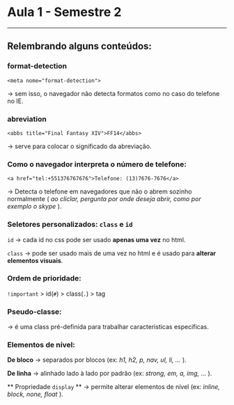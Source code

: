 # Aula 1 - Semestre 2
----------------------------------------
## Relembrando alguns conteúdos:

### format-detection
```
<meta nome="format-detection">
```
→ sem isso, o navegador não detecta formatos como no caso do telefone no IE.

### abreviation
```
<abbs title="Final Fantasy XIV">FF14</abbs>
```
→ serve para colocar o significado da abreviação.

### Como o navegador interpreta o número de telefone:
```
<a href="tel:+551376767676">Telefone: (13)7676-7676</a>
```
→ Detecta o telefone em navegadores que não o abrem sozinho normalmente ( *ao cliclar, pergunta por onde deseja abrir, como por exemplo o skype* ).

### Seletores personalizados: `class` e `id`

`id` → cada id no css pode ser usado **apenas uma vez** no html.

`class` → pode ser usado mais de uma vez no html e é usado para **alterar elementos visuais**.

### Ordem de prioridade:
`!important` > id(`#`) > class(`.`) > tag 

### Pseudo-classe:
→ é uma class pré-definida para trabalhar caracteristicas especificas.

### Elementos de nível:
**De bloco** → separados por blocos (ex: *h1, h2, p, nav, ul, li, ...* ).

**De linha** → alinhado lado à lado por padrão (ex: *strong, em, a, img, ...* ).

** Propriedade `display` ** → permite alterar elementos de nível (ex: *inline, block, none, float* ).
